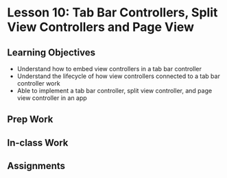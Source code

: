 # Lesson 10: Tab Bar Controllers, Split View Controllers and Page View
## Learning Objectives
* Understand how to embed view controllers in a tab bar controller
* Understand the lifecycle of how view controllers connected to a tab bar controller work
* Able to implement a tab bar controller, split view controller, and page view controller in an app

## Prep Work

## In-class Work

## Assignments
